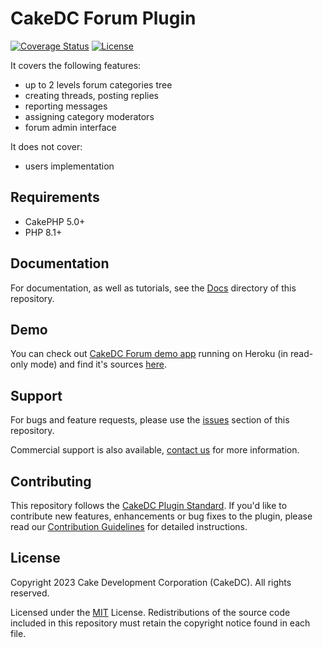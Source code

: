 # CakeDC Forum Plugin

[![Coverage Status](https://img.shields.io/coveralls/CakeDC/cakephp-forum.svg?style=flat-square)](https://coveralls.io/r/CakeDC/cakephp-forum?branch=master)
[![License](https://img.shields.io/badge/license-MIT-blue.svg?style=flat-square)](LICENSE)

It covers the following features:
* up to 2 levels forum categories tree
* creating threads, posting replies
* reporting messages
* assigning category moderators
* forum admin interface

It does not cover:
* users implementation

Requirements
------------

* CakePHP 5.0+
* PHP 8.1+

Documentation
-------------

For documentation, as well as tutorials, see the [Docs](Docs/Home.md) directory of this repository.


Demo
----

You can check out [CakeDC Forum demo app](http://cakephp-forum.herokuapp.com/) running on Heroku (in read-only mode) and find it's sources [here](https://github.com/CakeDC/cakephp-forum-demo-app).

Support
-------

For bugs and feature requests, please use the [issues](https://github.com/CakeDC/cakephp-forum/issues) section of this repository.

Commercial support is also available, [contact us](https://www.cakedc.com/contact) for more information.

Contributing
------------

This repository follows the [CakeDC Plugin Standard](https://www.cakedc.com/plugin-standard). If you'd like to contribute new features, enhancements or bug fixes to the plugin, please read our [Contribution Guidelines](https://www.cakedc.com/contribution-guidelines) for detailed instructions.

License
-------

Copyright 2023 Cake Development Corporation (CakeDC). All rights reserved.

Licensed under the [MIT](http://www.opensource.org/licenses/mit-license.php) License. Redistributions of the source code included in this repository must retain the copyright notice found in each file.
